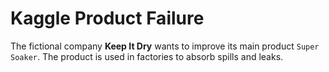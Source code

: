 # Kaggle Product Failure

The fictional company **Keep It Dry** wants to improve its main product `Super Soaker`. The product is used in factories to absorb spills and leaks.